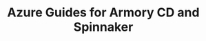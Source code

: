 ---
title: Azure Guides for Armory CD and Spinnaker
linkTitle: "Azure Guides"
description: >
  This section contains Azure-specific guides for non-admin users of Armory Continuous Deployment or Spinnaker.
---